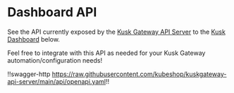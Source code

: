 # Dashboard API

See the API currently exposed by the [Kusk Gateway API Server](https://github.com/kubeshop/kuskgateway-api-server) to 
the [Kusk Dashboard](https://github.com/kubeshop/kusk-gateway-dashboard) below.

Feel free to integrate with this API as needed for your Kusk Gateway automation/configuration needs!

!!swagger-http https://raw.githubusercontent.com/kubeshop/kuskgateway-api-server/main/api/openapi.yaml!!